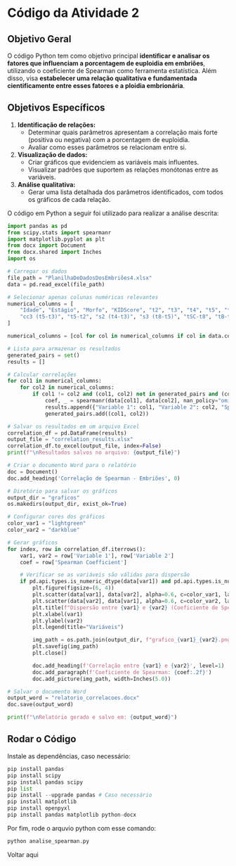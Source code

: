 # Código da Atividade 2

## Objetivo Geral

O código Python tem como objetivo principal **identificar e analisar os fatores que influenciam a porcentagem de euploidia em embriões**, utilizando o coeficiente de Spearman como ferramenta estatística. Além disso, visa **estabelecer uma relação qualitativa e fundamentada cientificamente entre esses fatores e a ploidia embrionária**.

## Objetivos Específicos

1. **Identificação de relações:**
    - Determinar quais parâmetros apresentam a correlação mais forte (positiva ou negativa) com a porcentagem de euploidia.
    - Avaliar como esses parâmetros se relacionam entre si.
2. **Visualização de dados:**
    - Criar gráficos que evidenciem as variáveis mais influentes.
    - Visualizar padrões que suportem as relações monótonas entre as variáveis.
3. **Análise qualitativa:**
    - Gerar uma lista detalhada dos parâmetros identificados, com todos os gráficos de cada relação.

O código em Python a seguir foi utilizado para realizar a análise descrita:

```python
import pandas as pd
from scipy.stats import spearmanr
import matplotlib.pyplot as plt
from docx import Document
from docx.shared import Inches
import os

# Carregar os dados
file_path = "PlanilhaDeDadosDosEmbriões4.xlsx"
data = pd.read_excel(file_path)

# Selecionar apenas colunas numéricas relevantes
numerical_columns = [
    "Idade", "Estágio", "Morfo", "KIDScore", "t2", "t3", "t4", "t5", "t8", "tSC", "tSB", "tB", "cc2 (t3-t2)", 
    "cc3 (t5-t3)", "t5-t2", "s2 (t4-t3)", "s3 (t8-t5)", "tSC-t8", "tB-tSB", "Ploidia"
]

numerical_columns = [col for col in numerical_columns if col in data.columns]

# Lista para armazenar os resultados
generated_pairs = set()
results = []

# Calcular correlações
for col1 in numerical_columns:
    for col2 in numerical_columns:
        if col1 != col2 and (col1, col2) not in generated_pairs and (col2, col1) not in generated_pairs:  
            coef, _ = spearmanr(data[col1], data[col2], nan_policy="omit")
            results.append({"Variable 1": col1, "Variable 2": col2, "Spearman Coefficient": coef})
            generated_pairs.add((col1, col2))

# Salvar os resultados em um arquivo Excel
correlation_df = pd.DataFrame(results)
output_file = "correlation_results.xlsx"
correlation_df.to_excel(output_file, index=False)
print(f"\nResultados salvos no arquivo: {output_file}")

# Criar o documento Word para o relatório
doc = Document()
doc.add_heading('Correlação de Spearman - Embriões', 0)

# Diretório para salvar os gráficos
output_dir = "graficos"
os.makedirs(output_dir, exist_ok=True)

# Configurar cores dos gráficos
color_var1 = "lightgreen"
color_var2 = "darkblue"

# Gerar gráficos
for index, row in correlation_df.iterrows():
    var1, var2 = row['Variable 1'], row['Variable 2']
    coef = row['Spearman Coefficient']

    # Verificar se as variáveis são válidas para dispersão
    if pd.api.types.is_numeric_dtype(data[var1]) and pd.api.types.is_numeric_dtype(data[var2]):
        plt.figure(figsize=(6, 4))
        plt.scatter(data[var1], data[var2], alpha=0.6, c=color_var1, label=f'{var1}', marker='o')
        plt.scatter(data[var2], data[var1], alpha=0.6, c=color_var2, label=f'{var2}', marker='x')
        plt.title(f"Dispersão entre {var1} e {var2} (Coeficiente de Spearman: {coef:.2f})")
        plt.xlabel(var1)
        plt.ylabel(var2)
        plt.legend(title="Variáveis")

        img_path = os.path.join(output_dir, f"grafico_{var1}_{var2}.png")
        plt.savefig(img_path)
        plt.close()

        doc.add_heading(f'Correlação entre {var1} e {var2}', level=1)
        doc.add_paragraph(f'Coeficiente de Spearman: {coef:.2f}')
        doc.add_picture(img_path, width=Inches(5.0))

# Salvar o documento Word
output_word = "relatorio_correlacoes.docx"
doc.save(output_word)

print(f"\nRelatório gerado e salvo em: {output_word}")
```

## Rodar o Código

Instale as dependências, caso necessário:
```python
pip install pandas 
pip install scipy 
pip install pandas scipy  
pip list 
pip install --upgrade pandas # Caso necessário 
pip install matplotlib  
pip install openpyxl 
pip install pandas matplotlib python-docx
```

Por fim, rode o arquvio python com esse comando:
```python
python analise_spearman.py  
```

Voltar aqui